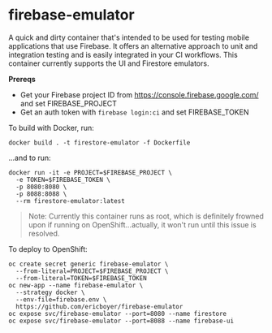 # firebase-emulator

A quick and dirty container that's intended to be used for testing mobile
applications that use Firebase. It offers an alternative approach to unit and
integration testing and is easily integrated in your CI workflows. This
container currently supports the UI and Firestore emulators.

**Prereqs**
- Get your Firebase project ID from https://console.firebase.google.com/ and set FIREBASE_PROJECT
- Get an auth token with `firebase login:ci` and set FIREBASE_TOKEN

To build with Docker, run:

  ```
  docker build . -t firestore-emulator -f Dockerfile
  ```

...and to run:

  ```
  docker run -it -e PROJECT=$FIREBASE_PROJECT \
    -e TOKEN=$FIREBASE_TOKEN \
    -p 8080:8080 \
    -p 8088:8088 \
    --rm firestore-emulator:latest
  ```

> Note: Currently this container runs as root, which is definitely frowned upon
if running on OpenShift...actually, it won't run until this issue is resolved.

To deploy to OpenShift:

  ```
  oc create secret generic firebase-emulator \
    --from-literal=PROJECT=$FIREBASE_PROJECT \
    --from-literal=TOKEN=$FIREBASE_TOKEN
  oc new-app --name firebase-emulator \
    --strategy docker \
    --env-file=firebase.env \
    https://github.com/ericboyer/firebase-emulator
  oc expose svc/firebase-emulator --port=8080 --name firestore
  oc expose svc/firebase-emulator --port=8088 --name firebase-ui
  ```
